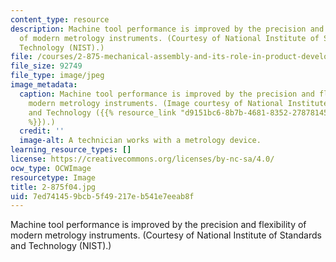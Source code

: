 ```yaml
---
content_type: resource
description: Machine tool performance is improved by the precision and flexibility
  of modern metrology instruments. (Courtesy of National Institute of Standards and
  Technology (NIST).)
file: /courses/2-875-mechanical-assembly-and-its-role-in-product-development-fall-2004/7ed741459bcb5f49217eb541e7eeab8f_2-875f04.jpg
file_size: 92749
file_type: image/jpeg
image_metadata:
  caption: Machine tool performance is improved by the precision and flexibility of
    modern metrology instruments. (Image courtesy of National Institute of Standards
    and Technology ({{% resource_link "d9151bc6-8b7b-4681-8352-278781454dc1" "NIST"
    %}}).)
  credit: ''
  image-alt: A technician works with a metrology device.
learning_resource_types: []
license: https://creativecommons.org/licenses/by-nc-sa/4.0/
ocw_type: OCWImage
resourcetype: Image
title: 2-875f04.jpg
uid: 7ed74145-9bcb-5f49-217e-b541e7eeab8f
---
```

Machine tool performance is improved by the precision and flexibility of modern metrology instruments. (Courtesy of National Institute of Standards and Technology (NIST).)